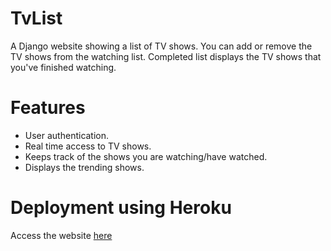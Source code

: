 # TvList
A Django website showing a list of TV shows. You can add or remove the TV shows from the watching list. Completed list displays the TV shows that you've finished watching.

# Features
- User authentication.
- Real time access to TV shows.
- Keeps track of the shows you are watching/have watched.
- Displays the trending shows.

# Deployment using Heroku
Access the website [here](https://tvlist1414.herokuapp.com/)
